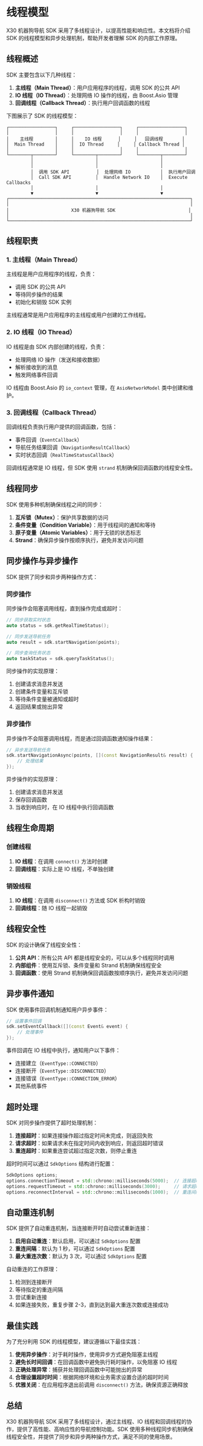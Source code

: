 # 线程模型

X30 机器狗导航 SDK 采用了多线程设计，以提高性能和响应性。本文档将介绍 SDK 的线程模型和异步处理机制，帮助开发者理解 SDK 的内部工作原理。

## 线程概述

SDK 主要包含以下几种线程：

1. **主线程（Main Thread）**：用户应用程序的线程，调用 SDK 的公共 API
2. **IO 线程（IO Thread）**：处理网络 IO 操作的线程，由 Boost.Asio 管理
3. **回调线程（Callback Thread）**：执行用户回调函数的线程

下图展示了 SDK 的线程模型：

```
┌─────────────────┐     ┌─────────────────┐     ┌─────────────────┐
│                 │     │                 │     │                 │
│    主线程        │     │    IO 线程      │     │   回调线程       │
│  Main Thread    │     │  IO Thread     │     │ Callback Thread │
│                 │     │                 │     │                 │
└────────┬────────┘     └────────┬────────┘     └────────┬────────┘
         │                       │                       │
         │                       │                       │
         │  调用 SDK API          │  处理网络 IO           │  执行用户回调
         │  Call SDK API         │  Handle Network IO    │  Execute Callbacks
         │                       │                       │
         ▼                       ▼                       ▼
┌───────────────────────────────────────────────────────────────────┐
│                                                                   │
│                       X30 机器狗导航 SDK                           │
│                                                                   │
└───────────────────────────────────────────────────────────────────┘
```

## 线程职责

### 1. 主线程（Main Thread）

主线程是用户应用程序的线程，负责：

- 调用 SDK 的公共 API
- 等待同步操作的结果
- 初始化和销毁 SDK 实例

主线程通常是用户应用程序的主线程或用户创建的工作线程。

### 2. IO 线程（IO Thread）

IO 线程是由 SDK 内部创建的线程，负责：

- 处理网络 IO 操作（发送和接收数据）
- 解析接收到的消息
- 触发网络事件回调

IO 线程由 Boost.Asio 的 `io_context` 管理，在 `AsioNetworkModel` 类中创建和维护。

### 3. 回调线程（Callback Thread）

回调线程负责执行用户提供的回调函数，包括：

- 事件回调（`EventCallback`）
- 导航任务结果回调（`NavigationResultCallback`）
- 实时状态回调（`RealTimeStatusCallback`）

回调线程通常是 IO 线程，但 SDK 使用 `strand` 机制确保回调函数的线程安全性。

## 线程同步

SDK 使用多种机制确保线程之间的同步：

1. **互斥锁（Mutex）**：保护共享数据的访问
2. **条件变量（Condition Variable）**：用于线程间的通知和等待
3. **原子变量（Atomic Variables）**：用于无锁的状态标志
4. **Strand**：确保异步操作按顺序执行，避免并发访问问题

## 同步操作与异步操作

SDK 提供了同步和异步两种操作方式：

### 同步操作

同步操作会阻塞调用线程，直到操作完成或超时：

```cpp
// 同步获取实时状态
auto status = sdk.getRealTimeStatus();

// 同步发送导航任务
auto result = sdk.startNavigation(points);

// 同步查询任务状态
auto taskStatus = sdk.queryTaskStatus();
```

同步操作的实现原理：

1. 创建请求消息并发送
2. 创建条件变量和互斥锁
3. 等待条件变量被通知或超时
4. 返回结果或抛出异常

### 异步操作

异步操作不会阻塞调用线程，而是通过回调函数通知操作结果：

```cpp
// 异步发送导航任务
sdk.startNavigationAsync(points, [](const NavigationResult& result) {
    // 处理结果
});
```

异步操作的实现原理：

1. 创建请求消息并发送
2. 保存回调函数
3. 当收到响应时，在 IO 线程中执行回调函数

## 线程生命周期

### 创建线程

1. **IO 线程**：在调用 `connect()` 方法时创建
2. **回调线程**：实际上是 IO 线程，不单独创建

### 销毁线程

1. **IO 线程**：在调用 `disconnect()` 方法或 SDK 析构时销毁
2. **回调线程**：随 IO 线程一起销毁

## 线程安全性

SDK 的设计确保了线程安全性：

1. **公共 API**：所有公共 API 都是线程安全的，可以从多个线程同时调用
2. **内部组件**：使用互斥锁、条件变量和 Strand 机制确保线程安全
3. **回调函数**：使用 Strand 机制确保回调函数按顺序执行，避免并发访问问题

## 异步事件通知

SDK 使用事件回调机制通知用户异步事件：

```cpp
// 设置事件回调
sdk.setEventCallback([](const Event& event) {
    // 处理事件
});
```

事件回调在 IO 线程中执行，通知用户以下事件：

- 连接建立（`EventType::CONNECTED`）
- 连接断开（`EventType::DISCONNECTED`）
- 连接错误（`EventType::CONNECTION_ERROR`）
- 其他系统事件

## 超时处理

SDK 对同步操作提供了超时处理机制：

1. **连接超时**：如果连接操作超过指定时间未完成，则返回失败
2. **请求超时**：如果请求未在指定时间内收到响应，则返回超时错误
3. **重连超时**：如果重连尝试超过指定次数，则停止重连

超时时间可以通过 `SdkOptions` 结构进行配置：

```cpp
SdkOptions options;
options.connectionTimeout = std::chrono::milliseconds(5000);  // 连接超时时间
options.requestTimeout = std::chrono::milliseconds(3000);     // 请求超时时间
options.reconnectInterval = std::chrono::milliseconds(1000);  // 重连间隔
```

## 自动重连机制

SDK 提供了自动重连机制，当连接断开时自动尝试重新连接：

1. **启用自动重连**：默认启用，可以通过 `SdkOptions` 配置
2. **重连间隔**：默认为 1 秒，可以通过 `SdkOptions` 配置
3. **最大重连次数**：默认为 3 次，可以通过 `SdkOptions` 配置

自动重连的工作原理：

1. 检测到连接断开
2. 等待指定的重连间隔
3. 尝试重新连接
4. 如果连接失败，重复步骤 2-3，直到达到最大重连次数或连接成功

## 最佳实践

为了充分利用 SDK 的线程模型，建议遵循以下最佳实践：

1. **使用异步操作**：对于耗时操作，使用异步方式避免阻塞主线程
2. **避免长时间回调**：在回调函数中避免执行耗时操作，以免阻塞 IO 线程
3. **正确处理异常**：捕获并处理回调函数中可能抛出的异常
4. **合理设置超时时间**：根据网络环境和业务需求设置合适的超时时间
5. **优雅关闭**：在应用程序退出前调用 `disconnect()` 方法，确保资源正确释放

## 总结

X30 机器狗导航 SDK 采用了多线程设计，通过主线程、IO 线程和回调线程的协作，提供了高性能、高响应性的导航控制功能。SDK 使用多种线程同步机制确保线程安全性，并提供了同步和异步两种操作方式，满足不同的使用场景。
